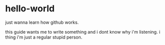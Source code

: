 # hello-world
just wanna learn how github works.

this guide wants me to write something and i dont know why i'm listening.
i thing i'm just a regular stupid person.
